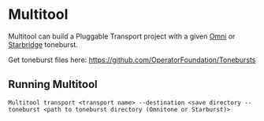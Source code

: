 # Multitool
Multitool can build a Pluggable Transport project with a given [Omni](https://github.com/OperatorFoundation/Omni) or [Starbridge](https://github.com/OperatorFoundation/Starbridge) toneburst.

Get toneburst files here: https://github.com/OperatorFoundation/Tonebursts

## Running Multitool 

```
Multitool transport <transport name> --destination <save directory --toneburst <path to toneburst directory (Omnitone or Starburst)>

```
